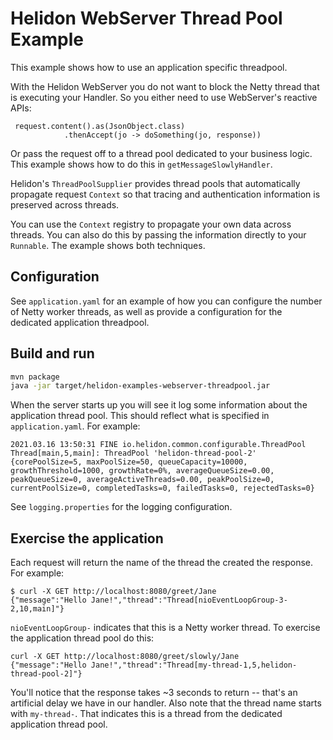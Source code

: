 # Helidon WebServer Thread Pool Example

This example shows how to use an application specific threadpool.

With the Helidon WebServer you do not want to block the Netty thread that is executing
your Handler. So you either need to use WebServer's reactive APIs:

```
 request.content().as(JsonObject.class)
            .thenAccept(jo -> doSomething(jo, response))
```

Or pass the request off to a thread pool dedicated to your business logic. This
example shows how to do this in `getMessageSlowlyHandler`.

Helidon's `ThreadPoolSupplier` provides thread pools that automatically propagate
request `Context` so that tracing and authentication information is preserved across
threads.

You can use the `Context` registry to propagate your own data across threads. You can
 also do this by passing the information directly to your `Runnable`. The
example shows both techniques.

## Configuration

See `application.yaml` for an example of how you can configure the number of Netty
worker threads, as well as provide a configuration for the dedicated application
threadpool.

## Build and run

```bash
mvn package
java -jar target/helidon-examples-webserver-threadpool.jar
```

When the server starts up you will see it log some information about the application
thread pool. This should reflect what is specified in `application.yaml`. For example:

```
2021.03.16 13:50:31 FINE io.helidon.common.configurable.ThreadPool Thread[main,5,main]: ThreadPool 'helidon-thread-pool-2' {corePoolSize=5, maxPoolSize=50, queueCapacity=10000, growthThreshold=1000, growthRate=0%, averageQueueSize=0.00, peakQueueSize=0, averageActiveThreads=0.00, peakPoolSize=0, currentPoolSize=0, completedTasks=0, failedTasks=0, rejectedTasks=0}
```

See `logging.properties` for the logging configuration.

## Exercise the application

Each request will return the name of the thread the created the response. For example:

```
$ curl -X GET http://localhost:8080/greet/Jane
{"message":"Hello Jane!","thread":"Thread[nioEventLoopGroup-3-2,10,main]"}
```

`nioEventLoopGroup-` indicates that this is a Netty worker thread. To exercise
the application thread pool do this:

```
curl -X GET http://localhost:8080/greet/slowly/Jane
{"message":"Hello Jane!","thread":"Thread[my-thread-1,5,helidon-thread-pool-2]"}
```

You'll notice that the response takes ~3 seconds to return -- that's an artificial delay
we have in our handler. Also note that the thread name starts with `my-thread-`. That indicates
this is a thread from the dedicated application thread pool.

